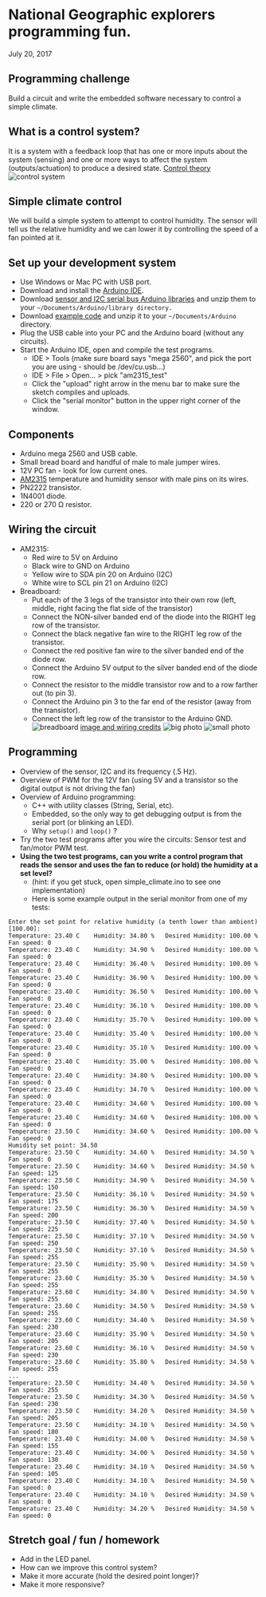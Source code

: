 # National Geographic explorers programming fun.  
July 20, 2017

## Programming challenge
Build a circuit and write the embedded software necessary to control a simple climate.

## What is a control system?
It is a system with a feedback loop that has one or more inputs about the system (sensing) and one or more ways to affect the system (outputs/actuation) to produce a desired state.  [Control theory](https://en.wikipedia.org/wiki/Control_theory)
![control system](/pics/closed-loop-control-system.gif?raw=true)

## Simple climate control
We will build a simple system to attempt to control humidity.  The sensor will tell us the relative humidity and we can lower it by controlling the speed of a fan pointed at it.

## Set up your development system
  * Use Windows or Mac PC with USB port.
  * Download and install the [Arduino IDE](https://www.arduino.cc/en/Main/Software).
  * Download [sensor and I2C serial bus Arduino libraries](/arduino_library_for_am2315.tgz) and unzip them to your `~/Documents/Arduino/library directory.`
  * Download [example code](/arduino_test_programs.tgz) and unzip it to your `~/Documents/Arduino` directory.
  * Plug the USB cable into your PC and the Arduino board (without any circuits).
  * Start the Arduino IDE, open and compile the test programs.
    * IDE > Tools (make sure board says "mega 2560", and pick the port you are using - should be /dev/cu.usb...)
    * IDE > File > Open... > pick "am2315_test"
    * Click the "upload" right arrow in the menu bar to make sure the sketch compiles and uploads.
    * Click the "serial monitor" button in the upper right corner of the window.
    
## Components
  * Arduino mega 2560 and USB cable.
  * Small bread board and handful of male to male jumper wires.
  * 12V PC fan - look for low current ones.
  * [AM2315](https://cdn-shop.adafruit.com/datasheets/AM2315.pdf) temperature and humidity sensor with male pins on its wires.  
  * PN2222 transistor.
  * 1N4001 diode.
  * 220 or 270 Ω resistor.

## Wiring the circuit
  * AM2315:
    * Red wire to 5V on Arduino
    * Black wire to GND on Arduino
    * Yellow wire to SDA pin 20 on Arduino (I2C)
    * White wire to SCL pin 21 on Arduino (I2C)
  * Breadboard:
    * Put each of the 3 legs of the transistor into their own row (left, middle, right facing the flat side of the transistor)
    * Connect the NON-silver banded end of the diode into the RIGHT leg row of the transistor.
    * Connect the black negative fan wire to the RIGHT leg row of the transistor.
    * Connect the red positive fan wire to the silver banded end of the diode row.
    * Connect the Arduino 5V output to the silver banded end of the diode row.
    * Connect the resistor to the middle transistor row and to a row farther out (to pin 3).
    * Connect the Arduino pin 3 to the far end of the resistor (away from the transistor).
    * Connect the left leg row of the transistor to the Arduino GND.
![breadboard](/pics/arduino_breadboard.jpg?raw=true)
[image and wiring credits](https://learn.adafruit.com/adafruit-arduino-lesson-13-dc-motors)
![big photo](/pics/big.jpg?raw=true)
![small photo](/pics/small.jpg?raw=true)

## Programming
  * Overview of the sensor, I2C and its frequency (.5 Hz).
  * Overview of PWM for the 12V fan (using 5V and a transistor so the digital output is not driving the fan)
  * Overview of Arduino programming:
    * C++ with utility classes (String, Serial, etc).
    * Embedded, so the only way to get debugging output is from the serial port (or blinking an LED).
    * Why `setup()` and `loop()` ?
  * Try the two test programs after you wire the circuits:  Sensor test and fan/motor PWM test.
  * **Using the two test programs, can you write a control program that reads the sensor and uses the fan to reduce (or hold) the humidity at a set level?**  
    * (hint: if you get stuck, open simple_climate.ino to see one implementation)
    * Here is some example output in the serial monitor from one of my tests:
```
Enter the set point for relative humidity (a tenth lower than ambient) [100.00]: 
Temperature: 23.40 C	Humidity: 34.80 %	Desired Humidity: 100.00 %	Fan speed: 0
Temperature: 23.40 C	Humidity: 34.90 %	Desired Humidity: 100.00 %	Fan speed: 0
Temperature: 23.40 C	Humidity: 36.40 %	Desired Humidity: 100.00 %	Fan speed: 0
Temperature: 23.40 C	Humidity: 36.90 %	Desired Humidity: 100.00 %	Fan speed: 0
Temperature: 23.40 C	Humidity: 36.50 %	Desired Humidity: 100.00 %	Fan speed: 0
Temperature: 23.40 C	Humidity: 36.10 %	Desired Humidity: 100.00 %	Fan speed: 0
Temperature: 23.40 C	Humidity: 35.70 %	Desired Humidity: 100.00 %	Fan speed: 0
Temperature: 23.40 C	Humidity: 35.40 %	Desired Humidity: 100.00 %	Fan speed: 0
Temperature: 23.40 C	Humidity: 35.10 %	Desired Humidity: 100.00 %	Fan speed: 0
Temperature: 23.40 C	Humidity: 35.00 %	Desired Humidity: 100.00 %	Fan speed: 0
Temperature: 23.40 C	Humidity: 34.80 %	Desired Humidity: 100.00 %	Fan speed: 0
Temperature: 23.40 C	Humidity: 34.70 %	Desired Humidity: 100.00 %	Fan speed: 0
Temperature: 23.40 C	Humidity: 34.60 %	Desired Humidity: 100.00 %	Fan speed: 0
Temperature: 23.40 C	Humidity: 34.60 %	Desired Humidity: 100.00 %	Fan speed: 0
Temperature: 23.50 C	Humidity: 34.60 %	Desired Humidity: 100.00 %	Fan speed: 0
Humidity set point: 34.50
Temperature: 23.50 C	Humidity: 34.60 %	Desired Humidity: 34.50 %	Fan speed: 0
Temperature: 23.50 C	Humidity: 34.60 %	Desired Humidity: 34.50 %	Fan speed: 125
Temperature: 23.50 C	Humidity: 34.90 %	Desired Humidity: 34.50 %	Fan speed: 150
Temperature: 23.50 C	Humidity: 36.10 %	Desired Humidity: 34.50 %	Fan speed: 175
Temperature: 23.50 C	Humidity: 36.30 %	Desired Humidity: 34.50 %	Fan speed: 200
Temperature: 23.50 C	Humidity: 37.40 %	Desired Humidity: 34.50 %	Fan speed: 225
Temperature: 23.50 C	Humidity: 37.10 %	Desired Humidity: 34.50 %	Fan speed: 250
Temperature: 23.50 C	Humidity: 37.10 %	Desired Humidity: 34.50 %	Fan speed: 255
Temperature: 23.50 C	Humidity: 35.90 %	Desired Humidity: 34.50 %	Fan speed: 255
Temperature: 23.60 C	Humidity: 35.30 %	Desired Humidity: 34.50 %	Fan speed: 255
Temperature: 23.60 C	Humidity: 34.80 %	Desired Humidity: 34.50 %	Fan speed: 255
Temperature: 23.60 C	Humidity: 34.50 %	Desired Humidity: 34.50 %	Fan speed: 255
Temperature: 23.60 C	Humidity: 34.40 %	Desired Humidity: 34.50 %	Fan speed: 230
Temperature: 23.60 C	Humidity: 35.90 %	Desired Humidity: 34.50 %	Fan speed: 205
Temperature: 23.60 C	Humidity: 36.10 %	Desired Humidity: 34.50 %	Fan speed: 230
Temperature: 23.60 C	Humidity: 35.80 %	Desired Humidity: 34.50 %	Fan speed: 255
...
Temperature: 23.50 C	Humidity: 34.40 %	Desired Humidity: 34.50 %	Fan speed: 255
Temperature: 23.50 C	Humidity: 34.30 %	Desired Humidity: 34.50 %	Fan speed: 230
Temperature: 23.50 C	Humidity: 34.20 %	Desired Humidity: 34.50 %	Fan speed: 205
Temperature: 23.50 C	Humidity: 34.10 %	Desired Humidity: 34.50 %	Fan speed: 180
Temperature: 23.40 C	Humidity: 34.00 %	Desired Humidity: 34.50 %	Fan speed: 155
Temperature: 23.40 C	Humidity: 34.00 %	Desired Humidity: 34.50 %	Fan speed: 130
Temperature: 23.40 C	Humidity: 34.10 %	Desired Humidity: 34.50 %	Fan speed: 105
Temperature: 23.40 C	Humidity: 34.10 %	Desired Humidity: 34.50 %	Fan speed: 0
Temperature: 23.40 C	Humidity: 34.10 %	Desired Humidity: 34.50 %	Fan speed: 0
Temperature: 23.40 C	Humidity: 34.20 %	Desired Humidity: 34.50 %	Fan speed: 0
```

## Stretch goal / fun / homework
  * Add in the LED panel.
  * How can we improve this control system?
  * Make it more accurate (hold the desired point longer)?
  * Make it more responsive?
